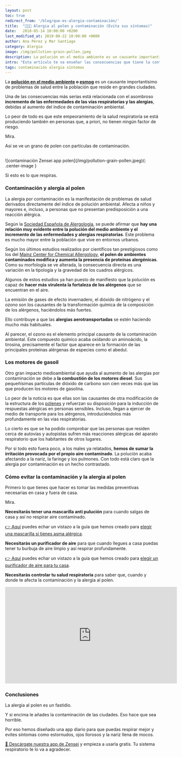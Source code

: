 ```yaml
---
layout: post
toc: true
redirect_from: '/blog/que-es-alergia-contaminación/'
title:  "🚗💨🤧 Alergia al polen y contaminación (Evita sus síntomas)"
date:   2018-05-14 10:00:00 +0200
last_modified_at: 2019-08-22 10:00:00 +0000
author: Ana Pérez y Mar Santiago
category: Alergia
image: /img/pollution-grain-pollen.jpeg
description: La polución en el medio ambiente es un causante importantísimo de problemas de salud entre la población que reside en grandes ciudades. Una de las consecuencias más serias está relacionada con el asombroso...
intro: "Esta artículo te va enseñar las consecuencias que tiene la contaminación sobre la alergia al polen. <br><br>Así podrás evitar sus síntomas y respirar mejor.<br><br>Empezamos."
tags: contaminación alergia síntomas
---
```


La **[polución en el medio ambiente](http://www.who.int/topics/air_pollution/es/) o [esmog](https://es.wikipedia.org/wiki/Esmog)** es un causante importantísimo de problemas de salud entre la población que reside en grandes ciudades. 

Una de las consecuencias más serias está relacionada con el asombroso **incremento de las enfermedades de las vías respiratorias y las alergias**, debidas al aumento del índice de contaminación ambiental.

Lo peor de todo es que este empeoramiento de la salud respiratoria se está produciendo también en personas que, a priori, no tienen ningún factor de riesgo.

Mira.

Así se ve un grano de polen con partículas de contaminación.

<br>
![contaminación Zensei app polen](/img/pollution-grain-pollen.jpeg){: .center-image }
<br>

Si esto es lo que respiras.

### **Contaminación y alergia al polen**

La alergia por contaminación es la manifestación de problemas de salud derivados directamente del índice de polución ambiental. Afecta a niños y mayores e, incluso, a personas que no presentan predisposición a una reacción alérgica.

Según la [Sociedad Española de Alergología](http://www.seaic.org/pacientes/preguntas-frecuentes/ambiente-y-alergia), se puede afirmar que **hay una relación muy evidente entre la polución del medio ambiente y el incremento de las enfermedades y alergias respiratorias**. Este problema es mucho mayor entre la población que vive en entornos urbanos.

Según los últimos estudios realizados por científicos tan prestigiosos como los del [Mainz Center for Chemical Allergology](https://www.mpic.de/en/news/press-information/news/what-impact-do-environmental-factors-have-on-allergies.html), **el polen de ambientes contaminados modifica y aumenta la presencia de proteínas alergénicas**. Como su morfología se ve alterada, la consecuencia directa es una variación en la tipología y la gravedad de los cuadros alérgicos.

Algunos de estos estudios ya han puesto de manifiesto que la polución es capaz de **hacer más virulenta la fortaleza de los alérgenos** que se encuentran en el aire. 

La emisión de gases de efecto invernadero, el dióxido de nitrógeno y el ozono son los causantes de la transformación química de la composición de los alérgenos, haciéndolos más fuertes. 

Ello contribuye a que las **alergias aerotransportadas** se estén haciendo mucho más habituales.

Al parecer, el ozono es el elemento principal causante de la contaminación ambiental. Este compuesto químico acaba oxidando un aminoácido, la tirosina, precisamente el factor que aparece en la formación de las principales proteínas alérgenas de especies como el abedul. 

### **Los motores de gasoil**

Otro gran impacto medioambiental que ayuda al aumento de las alergias por contaminación se debe a **la combustión de los motores diesel**. Sus pequeñísimas partículas de dióxido de carbono son cien veces más que las que producen los motores de gasolina.

Lo peor de la noticia es que ellas son las causantes de otra modificación de la estructura de los [pólenes](https://zenseiapp.com/blog/2018/04/25/cuales-sintomas-alergia-polen/) y refuerzan su disposición para la inducción de respuestas alérgicas en personas sensibles. Incluso, llegan a ejercer de medio de transporte para los alérgenos, introduciéndolos más profundamente en las vías respiratorias.  

Lo cierto es que se ha podido comprobar que las personas que residen cerca de autovías y autopistas sufren más reacciones alérgicas del aparato respiratorio que los habitantes de otros lugares.

Por si todo esto fuera poco, a los males ya relatados, **hemos de sumar la irritación provocada por el propio aire contaminado**. La polución acaba afectando a la nariz, la faringe y los pulmones. Con todo está claro que la alergia por contaminación es un hecho contrastado.

### **Cómo evitar la contaminación y la alergia al polen**

Primero lo que tienes que hacer es tomar las medidas preventivas necesarias en casa y fuera de casa.

Mira.

**Necesitarás tener una mascarilla anti pulución** para cuando salgas de casa y así no respirar aire contaminado.

<div class="section-cta">
<a href="/blog/2018/10/02/mejor-mascarilla-asma-alergia-precio/">👉 Aquí</a> puedes echar un vistazo a la guía que hemos creado para <a href="/blog/2018/10/02/mejor-mascarilla-asma-alergia-precio/"><bold>elegir una mascarilla si tienes asma alérgica</bold></a>.
</div>

**Necesitarás un purificador de aire** para que cuando llegues a casa puedas tener tu burbuja de aire limpio y así respirar profundamente.

<div class="section-cta">
<a href="/blog/2018/09/28/mejores-purificadores-aire-asma-comprar/">👉 Aquí</a> puedes echar un vistazo a la guía que hemos creado para <a href="/blog/2018/09/28/mejores-purificadores-aire-asma-comprar/"><bold>elegir un purificador de aire para tu casa</bold></a>.
</div>

**Necesitarás controlar tu salud respiratoria** para saber que, cuando y donde te afecta la contaminación y la alergia al polen.

<iframe width="560" height="315" src="https://www.youtube.com/embed/NQilk-irm2U" frameborder="0" allow="accelerometer; autoplay; encrypted-media; gyroscope; picture-in-picture" allowfullscreen></iframe>

### **Conclusiones**

La alergia al polen es un fastidio.

Y si encima le añades la contaminación de las ciudades. Eso hace que sea horrible.

Por eso hemos diseñado una app diario para que puedas respirar mejor y evites síntomas como estornudos, ojos llorosos y la nariz llena de mocos.

[📱 Descárgate nuestra app de Zensei](https://zenseiapp.com) y empieza a usarla gratis. Tu sistema respiratorio te lo va a agradecer. 

